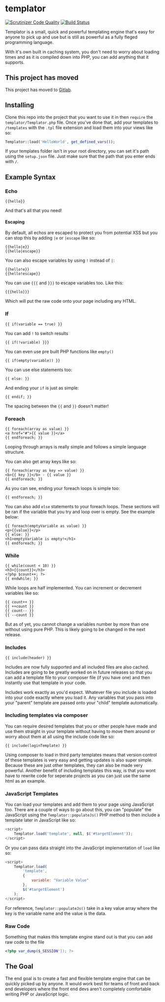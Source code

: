 # templator

[![Scrutinizer Code Quality](https://scrutinizer-ci.com/g/DrRoach/templator/badges/quality-score.png?b=master)](https://scrutinizer-ci.com/g/DrRoach/templator/?branch=master)
[![Build Status](https://scrutinizer-ci.com/g/DrRoach/templator/badges/build.png?b=master)](https://scrutinizer-ci.com/g/DrRoach/templator/build-status/master)

Templator is a small, quick and powerful templating engine that's easy for anyone to pick up and use but is still as powerful as a fully fleged programming language.

With it's own built in caching system, you don't need to worry about loading times and as it is compiled down into PHP, you can add anything that it supports.

## This project has moved
This project has moved to [Gitlab](https://gitlab.com/DrRoach/templator).

Installing
---
Clone this repo into the project that you want to use it in then `require` the `templator/Templator.php` file. Once you've done that, add your templates to `/templates` with the `.tpl` file extension and load them into your views like so:
```php
Templator::load('HelloWorld', get_defined_vars());
```

If your templates folder isn't in your root directory, you can set it's path using the `setup.json` file. Just make sure that the path that you enter ends with `/`.

Example Syntax
---

### Echo

```
{{hello}}
```

And that's all that you need!

#### Escaping

By default, all echos are escaped to protect you from potential XSS but you can stop this by adding `|e` or `|escape` like so:

```
{{hello|e}}
{{hello|escape}}
```

You can also escape variables by using `!` instead of `|`:

```
{{hello!e}}
{{hello!escape}}
```

You can use `{{{` and `}}}` to escape variables too. Like this:

```
{{{hello}}}
```

Which will put the raw code onto your page including any HTML.

### If

```
{{ if(variable == true) }}
```

You can add `!` to switch results

```
{{ if(!variable) }}}
```

You can even use pre built PHP functions like `empty()`

```
{{ if(empty(variable)) }}
```

You can use else statements too:

```
{{ else: }}
```

And ending your `if` is just as simple:

```
{{ endif; }}
```

The spacing between the `{{` and `}}` doesn't matter!

### Foreach

```
{{ foreach(array as value) }}
<a href="#">{{ value }}</a>
{{ endforeach; }}
```

Looping through arrays is really simple and follows a simple language structure.

You can also get array keys like so:

```
{{ foreach(array as key => value) }}
<b>{{ key }}</b> - {{ value }}
{{ endforeach; }}
```

As you can see, ending your foreach loops is simple too:

```
{{ endforeach; }}
```

You can also add `else` statements to your foreach loops. These sections will be ran if the variable that you try and loop over is empty. See the example below:

```
{{ foreach(emptyVariable as value) }}
<p>{{value}}</p>
{{ else: }}
<h1>emptyVariable is empty!</h1>
{{ endforeach; }}
```

### While

```
{{ while(count < 10) }}
<h3>{{count}}</h3>
<?php $count++; ?>
{{ endwhile; }}
```

While loops are half implemented. You can increment or decrement variables like so:

```
{{ count++ }}
{{ ++count }}
{{ count-- }}
{{ --count }}
```

But as of yet, you cannot change a variables number by more than one without using pure PHP. This is likely going to be changed in the next release.

### Includes

```
{{ include(header) }}
```

Includes are now fully supported and all included files are also cached. Includes are going to be greatly worked on in future releases so that you can add a template file to your composer file (if you have one) and then instantly use that template in your code.

Includes work exactly as you'd expect. Whatever file you include is loaded into your code exactly where you load it. Any variables that you pass into your "parent" template are passed onto your "child" template automatically.

### Including templates via composer

You can require desired templates that you or other people have made and use them straight in your template without having to move them around or worry about them at all using the include code like so:

```
{{ include(loginTemplate) }}
```

Using composer to load in third party templates means that version control of these templates is very easy and getting updates is also super simple. Because these are just other templates, they can also be made very powerful. Another benefit of including templates this way, is that you wont have to rewrite code for seperate projects as you can just use the same html as an example.

### JavaScript Templates

You can load your templates and add them to your page using JavaScript too. There are a couple of ways to go about this, you can "populate" the JavaScript using the `Templator::populateJs()` PHP method to then include a template later in JavaScript like so:

```JavaScript
<script>
    Templator.load('template', null, $('#targetElement'));
</script>
```

Or you can pass data straight into the JavaScript implementation of `load` like so:

```JavaScript
<script>
    Templator.load(
        'template',
        {
            variable: "Variable Value"
        },
        $('#targetElement')
    );
</script>
```

For reference, `Templator::populateJs()` take in a key value array where the key is the variable name and the value is the data.

### Raw Code

Something that makes this template engine stand out is that you can add raw code to the file

```PHP
<?php var_dump($_SESSION']); ?>
```

## The Goal
The end goal is to create a fast and flexible template engine that can be quickly picked up by anyone. It would work best for teams of front and back end developers where the front end devs aren't completely comfortable writing PHP or JavaScript logic.
